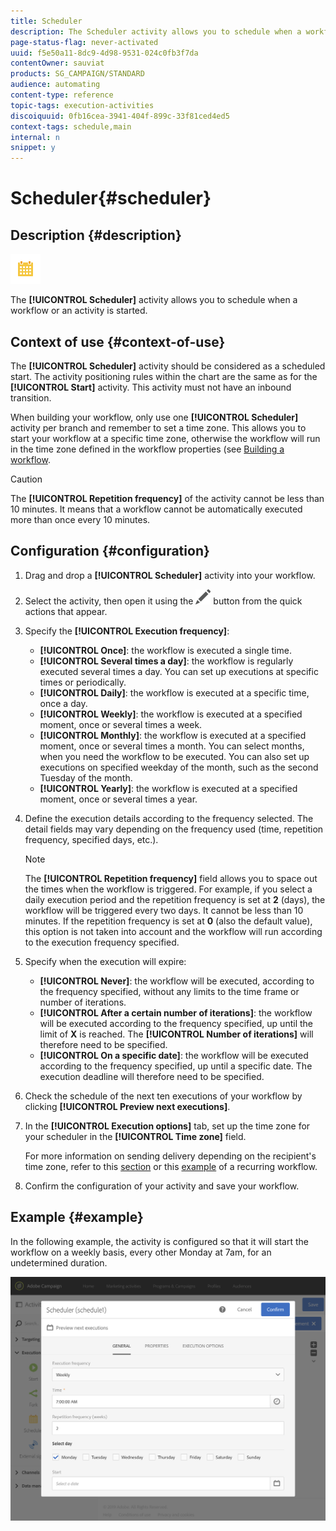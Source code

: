 ```yaml
---
title: Scheduler
description: The Scheduler activity allows you to schedule when a workflow or an activity is started.
page-status-flag: never-activated
uuid: f5e50a11-8dc9-4d98-9531-024c0fb3f7da
contentOwner: sauviat
products: SG_CAMPAIGN/STANDARD
audience: automating
content-type: reference
topic-tags: execution-activities
discoiquuid: 0fb16cea-3941-404f-899c-33f81ced4ed5
context-tags: schedule,main
internal: n
snippet: y
---
```


# Scheduler{#scheduler}

## Description {#description}

![](assets/scheduler.png)

The **[!UICONTROL Scheduler]** activity allows you to schedule when a workflow or an activity is started.

## Context of use {#context-of-use}

The **[!UICONTROL Scheduler]** activity should be considered as a scheduled start. The activity positioning rules within the chart are the same as for the **[!UICONTROL Start]** activity. This activity must not have an inbound transition.

When building your workflow, only use one **[!UICONTROL Scheduler]** activity per branch and remember to set a time zone. This allows you to start your workflow at a specific time zone, otherwise the workflow will run in the time zone defined in the workflow properties (see [Building a workflow](../../automating/using/building-a-workflow.md).

>[!CAUTION]
>
>The **[!UICONTROL Repetition frequency]** of the activity cannot be less than 10 minutes. It means that a workflow cannot be automatically executed more than once every 10 minutes.

## Configuration {#configuration}

1. Drag and drop a **[!UICONTROL Scheduler]** activity into your workflow.
1. Select the activity, then open it using the ![](assets/edit_darkgrey-24px.png) button from the quick actions that appear.
1. Specify the **[!UICONTROL Execution frequency]**:

    * **[!UICONTROL Once]**: the workflow is executed a single time.
    * **[!UICONTROL Several times a day]**: the workflow is regularly executed several times a day. You can set up executions at specific times or periodically. 
    * **[!UICONTROL Daily]**: the workflow is executed at a specific time, once a day.
    * **[!UICONTROL Weekly]**: the workflow is executed at a specified moment, once or several times a week.
    * **[!UICONTROL Monthly]**: the workflow is executed at a specified moment, once or several times a month. You can select months, when you need the workflow to be executed. You can also set up executions on specified weekday of the month, such as the second Tuesday of the month.
    * **[!UICONTROL Yearly]**: the workflow is executed at a specified moment, once or several times a year.

1. Define the execution details according to the frequency selected. The detail fields may vary depending on the frequency used (time, repetition frequency, specified days, etc.).

   >[!NOTE]
   >
   >The **[!UICONTROL Repetition frequency]** field allows you to space out the times when the workflow is triggered. For example, if you select a daily execution period and the repetition frequency is set at **2** (days), the workflow will be triggered every two days. It cannot be less than 10 minutes. If the repetition frequency is set at **0** (also the default value), this option is not taken into account and the workflow will run according to the execution frequency specified.

1. Specify when the execution will expire:

    * **[!UICONTROL Never]**: the workflow will be executed, according to the frequency specified, without any limits to the time frame or number of iterations.
    * **[!UICONTROL After a certain number of iterations]**: the workflow will be executed according to the frequency specified, up until the limit of **X** is reached. The **[!UICONTROL Number of iterations]** will therefore need to be specified.
    * **[!UICONTROL On a specific date]**: the workflow will be executed according to the frequency specified, up until a specific date. The execution deadline will therefore need to be specified.

1. Check the schedule of the next ten executions of your workflow by clicking **[!UICONTROL Preview next executions]**.

1. In the **[!UICONTROL Execution options]** tab, set up the time zone for your scheduler in the **[!UICONTROL Time zone]** field.

   For more information on sending delivery depending on the recipient's time zone, refer to this [section](../../sending/using/sending-messages-at-the-recipient-s-time-zone.md) or this [example](../../automating/using/push-notification-delivery.md#sending-a-recurring-push-notification-with-a-workflow) of a recurring workflow.

1. Confirm the configuration of your activity and save your workflow.

## Example {#example}

In the following example, the activity is configured so that it will start the workflow on a weekly basis, every other Monday at 7am, for an undetermined duration.

![](assets/wkf_scheduler_example.png)

